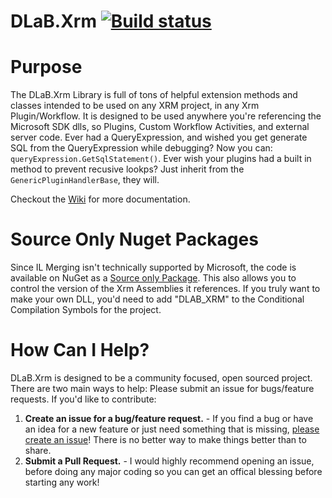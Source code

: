 # DLaB.Xrm [![Build status](https://ci.appveyor.com/api/projects/status/u69wecl3lk0efkg0?svg=true)](https://ci.appveyor.com/project/daryllabar/dlab-xrm)

# Purpose
The DLaB.Xrm Library is full of tons of helpful extension methods and classes intended to be used on any XRM project, in any Xrm Plugin/Workflow.  It is designed to be used anywhere you're referencing the Microsoft SDK dlls, so Plugins, Custom Workflow Activities, and external server code.  Ever had a QueryExpression, and wished you get generate SQL from the QueryExpression while debugging?  Now you can:  `queryExpression.GetSqlStatement()`.  Ever wish your plugins had a built in method to prevent recusive lookps?  Just inherit from the `GenericPluginHandlerBase`, they will.

Checkout the [Wiki](../../wiki) for more documentation.

# Source Only Nuget Packages
Since IL Merging isn't technically supported by Microsoft, the code is available on NuGet as a [Source only Package](../../raw/master/Packaging%20Source%20Code%20With%20NuGet%20_%20nik%20codes.pdf).  This also allows you to control the version of the Xrm Assemblies it references. If you truly want to make your own DLL, you'd need to add "DLAB_XRM" to the Conditional Compilation Symbols for the project.

# How Can I Help?

DLaB.Xrm is designed to be a community focused, open sourced project.  There are two main ways to help:
Please submit an issue for bugs/feature requests.  If you'd like to contribute:

1.  **Create an issue for a bug/feature request.** - If you find a bug or have an idea for a new feature or just need something that is missing, [please create an issue](https://github.com/daryllabar/DLaB-Xrm/issues/new)!  There is no better way to make things better than to share.
2.  **Submit a Pull Request.** - I would highly recommend opening an issue, before doing any major coding so you can get an offical blessing before starting any work!

